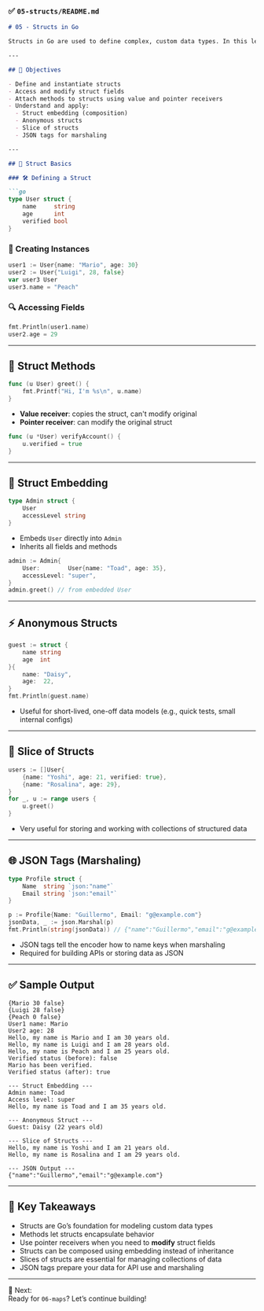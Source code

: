 ### ✅ `05-structs/README.md`

```markdown
# 05 - Structs in Go

Structs in Go are used to define complex, custom data types. In this lesson, we cover how to create and use structs, define methods, and extend your understanding with advanced topics like struct embedding, anonymous structs, slices of structs, and JSON encoding.

---

## 🎯 Objectives

- Define and instantiate structs
- Access and modify struct fields
- Attach methods to structs using value and pointer receivers
- Understand and apply:
  - Struct embedding (composition)
  - Anonymous structs
  - Slice of structs
  - JSON tags for marshaling

---

## 🧱 Struct Basics

### 🛠 Defining a Struct

```go
type User struct {
    name     string
    age      int
    verified bool
}
```

### 🧪 Creating Instances

```go
user1 := User{name: "Mario", age: 30}
user2 := User{"Luigi", 28, false}
var user3 User
user3.name = "Peach"
```

### 🔍 Accessing Fields

```go
fmt.Println(user1.name)
user2.age = 29
```

---

## 🧠 Struct Methods

```go
func (u User) greet() {
    fmt.Printf("Hi, I'm %s\n", u.name)
}
```

- **Value receiver**: copies the struct, can't modify original
- **Pointer receiver**: can modify the original struct

```go
func (u *User) verifyAccount() {
    u.verified = true
}
```

---

## 🔁 Struct Embedding

```go
type Admin struct {
    User
    accessLevel string
}
```

- Embeds `User` directly into `Admin`
- Inherits all fields and methods

```go
admin := Admin{
    User:        User{name: "Toad", age: 35},
    accessLevel: "super",
}
admin.greet() // from embedded User
```

---

## ⚡ Anonymous Structs

```go
guest := struct {
    name string
    age  int
}{
    name: "Daisy",
    age:  22,
}
fmt.Println(guest.name)
```

- Useful for short-lived, one-off data models (e.g., quick tests, small internal configs)

---

## 🧱 Slice of Structs

```go
users := []User{
    {name: "Yoshi", age: 21, verified: true},
    {name: "Rosalina", age: 29},
}
for _, u := range users {
    u.greet()
}
```

- Very useful for storing and working with collections of structured data

---

## 🌐 JSON Tags (Marshaling)

```go
type Profile struct {
    Name  string `json:"name"`
    Email string `json:"email"`
}

p := Profile{Name: "Guillermo", Email: "g@example.com"}
jsonData, _ := json.Marshal(p)
fmt.Println(string(jsonData)) // {"name":"Guillermo","email":"g@example.com"}
```

- JSON tags tell the encoder how to name keys when marshaling
- Required for building APIs or storing data as JSON

---

## ✅ Sample Output

```
{Mario 30 false}
{Luigi 28 false}
{Peach 0 false}
User1 name: Mario
User2 age: 28
Hello, my name is Mario and I am 30 years old.
Hello, my name is Luigi and I am 28 years old.
Hello, my name is Peach and I am 25 years old.
Verified status (before): false
Mario has been verified.
Verified status (after): true

--- Struct Embedding ---
Admin name: Toad
Access level: super
Hello, my name is Toad and I am 35 years old.

--- Anonymous Struct ---
Guest: Daisy (22 years old)

--- Slice of Structs ---
Hello, my name is Yoshi and I am 21 years old.
Hello, my name is Rosalina and I am 29 years old.

--- JSON Output ---
{"name":"Guillermo","email":"g@example.com"}
```

---

## 🧠 Key Takeaways

- Structs are Go’s foundation for modeling custom data types
- Methods let structs encapsulate behavior
- Use pointer receivers when you need to **modify** struct fields
- Structs can be composed using embedding instead of inheritance
- Slices of structs are essential for managing collections of data
- JSON tags prepare your data for API use and marshaling

---

🔁 Next:  
Ready for `06-maps`? Let’s continue building!
```